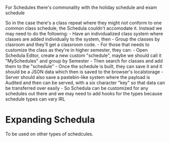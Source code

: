 For Schedules there's commonality with the holiday schedule and exam schedule

So in the case there's a class repeat where they might not conform to one common class schedule, the Schedula couldn't accomodate it. Instead we may need to do the following:
    - Have an individualized class system where classes are added individually to the system, then
    - Group the classes by clasroom and they'll get a classroom code.
    - For those that needs to customize the class as they're in higher semester, they can:
        - Open Schedula Editor, create a new custom "schedule", maybe we should call it "MySchedules" and group by Semester
        - Then search for classes and add them to the "schedule"
        - Once the schedule is built, they can save it and it should be a JSON data which then is saved to the browser's localstorage
        - Server should also save a pastebin-like system where the payload is Audited and then can be served, with a six character "key" so that data can be transferred over easily
    - So Schedula can be customized for any schedules out there and we may need to add hooks for the types because schedule types can vary IRL

# Expanding Schedula
To be used on other types of schedcules.
